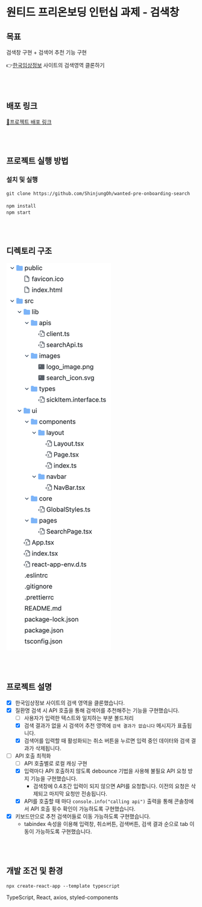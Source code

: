 # 원티드 프리온보딩 인턴십 과제 - 검색창

## 목표

검색창 구현 + 검색어 추천 기능 구현

👉[한국임상정보](https://clinicaltrialskorea.com/) 사이트의 검색영역 클론하기

<br><br>

## 배포 링크
[🎯프로젝트 배포 링크](https://clinquant-gumption-42dd8c.netlify.app/)

<br><br>

## 프로젝트 실행 방법

### 설치 및 실행

```md
git clone https://github.com/ShinjungOh/wanted-pre-onboarding-search 

npm install
npm start
```

<br><br>

## 디렉토리 구조

![](파일구조.png)


<br><br>

## 프로젝트 설명

- [x] 한국임상정보 사이트의 검색 영역을 클론했습니다.
- [x] 질환명 검색 시 API 호출을 통해 검색어를 추천해주는 기능을 구현했습니다.   
  - [ ] 사용자가 입력한 텍스트와 일치하는 부분 볼드처리
  - [x] 검색 결과가 없을 시 검색어 추천 영역에 `검색 결과가 없습니다` 메시지가 표출됩니다.
  - [x] 검색어를 입력할 때 활성화되는 취소 버튼을 누르면 입력 중인 데이터와 검색 결과가 삭제됩니다.
- [ ] API 호출 최적화
    - [ ] API 호출별로 로컬 캐싱 구현
    - [x] 입력마다 API 호출하지 않도록 debounce 기법을 사용해 불필요 API 요청 방지 기능을 구현했습니다.
      - 검색창에 0.4초간 입력이 되지 않으면 API를 요청합니다. 이전의 요청은 삭제되고 마지막 요청만 전송됩니다.
    - [x] API를 호출할 때 마다 `console.info("calling api")` 출력을 통해 콘솔창에서 API 호출 횟수 확인이 가능하도록 구현했습니다.
- [x] 키보드만으로 추천 검색어들로 이동 가능하도록 구현했습니다.
  - tabindex 속성을 이용해 입력창, 취소버튼, 검색버튼, 검색 결과 순으로 tab 이동이 가능하도록 구현했습니다.

<br><br>

## 개발 조건 및 환경

`npx create-react-app --template typescript`  

TypeScript, React, axios, styled-components 
